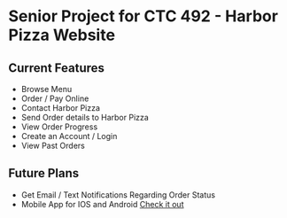 # Senior Project for CTC 492 - Harbor Pizza Website
## Current Features 
* Browse Menu
* Order / Pay Online
* Contact Harbor Pizza
* Send Order details to Harbor Pizza 
* View Order Progress
* Create an Account / Login
* View Past Orders  

## Future Plans
* Get Email / Text Notifications Regarding Order Status
* Mobile App for IOS and Android
[Check it out](https://harborpizza.herokuapp.com/)
